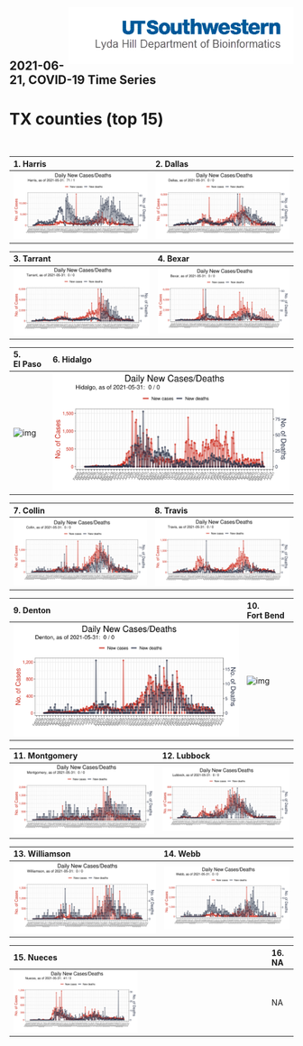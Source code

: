 <img align="right"  height="100" src="/doc/utsw-master-logo-cmyk+BI.png">

 <p>&nbsp;</p> 

 <p>&nbsp;</p> 

## 2021-06-21, COVID-19 Time Series
# TX counties (top 15) 


 <p>&nbsp;</p> 

|  1. Harris  |  2. Dallas  |  
|  :---   |   :---   |  
|  ![img](/output/TX_counties_current/Harris_newCases.png)  |  ![img](/output/TX_counties_current/Dallas_newCases.png)  |  

|  3. Tarrant  |  4. Bexar  |  
|  :---   |   :---   |  
|  ![img](/output/TX_counties_current/Tarrant_newCases.png)  |  ![img](/output/TX_counties_current/Bexar_newCases.png)  |  

|  5. El Paso  |  6. Hidalgo  |  
|  :---   |   :---   |  
|  ![img](/output/TX_counties_current/El Paso_newCases.png)  |  ![img](/output/TX_counties_current/Hidalgo_newCases.png)  |  

|  7. Collin  |  8. Travis  |  
|  :---   |   :---   |  
|  ![img](/output/TX_counties_current/Collin_newCases.png)  |  ![img](/output/TX_counties_current/Travis_newCases.png)  |  

|  9. Denton  |  10. Fort Bend  |  
|  :---   |   :---   |  
|  ![img](/output/TX_counties_current/Denton_newCases.png)  |  ![img](/output/TX_counties_current/Fort Bend_newCases.png)  |  

|  11. Montgomery  |  12. Lubbock  |  
|  :---   |   :---   |  
|  ![img](/output/TX_counties_current/Montgomery_newCases.png)  |  ![img](/output/TX_counties_current/Lubbock_newCases.png)  |  

|  13. Williamson  |  14. Webb  |  
|  :---   |   :---   |  
|  ![img](/output/TX_counties_current/Williamson_newCases.png)  |  ![img](/output/TX_counties_current/Webb_newCases.png)  |  

|  15. Nueces  |  16. NA  |  
|  :---   |   :---   |  
|  <img src="/output/TX_counties_current/Nueces_newCases.png" width="49.5%"/> |   NA  |  

